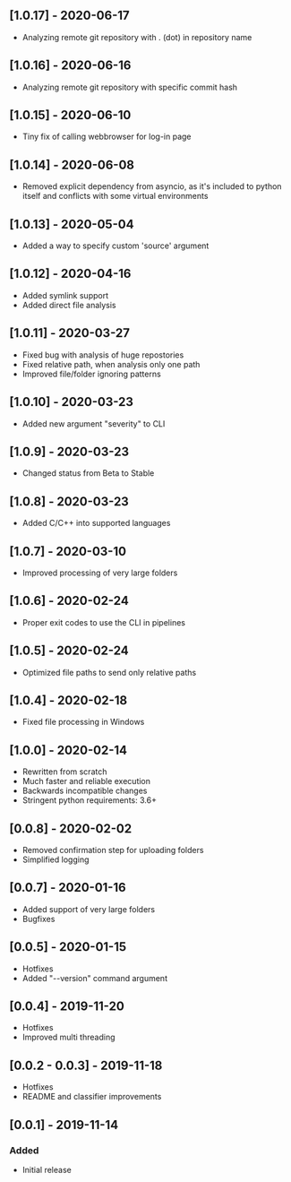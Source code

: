## [1.0.17] - 2020-06-17
- Analyzing remote git repository with . (dot) in repository name

## [1.0.16] - 2020-06-16
- Analyzing remote git repository with specific commit hash

## [1.0.15] - 2020-06-10
- Tiny fix of calling webbrowser for log-in page

## [1.0.14] - 2020-06-08
- Removed explicit dependency from asyncio, as it's included to python itself and conflicts with some virtual environments

## [1.0.13] - 2020-05-04
- Added a way to specify custom 'source' argument

## [1.0.12] - 2020-04-16
- Added symlink support
- Added direct file analysis

## [1.0.11] - 2020-03-27
- Fixed bug with analysis of huge repostories
- Fixed relative path, when analysis only one path
- Improved file/folder ignoring patterns

## [1.0.10] - 2020-03-23
- Added new argument "severity" to CLI

## [1.0.9] - 2020-03-23
- Changed status from Beta to Stable

## [1.0.8] - 2020-03-23
- Added C/C++ into supported languages

## [1.0.7] - 2020-03-10
- Improved processing of very large folders

## [1.0.6] - 2020-02-24
- Proper exit codes to use the CLI in pipelines

## [1.0.5] - 2020-02-24
- Optimized file paths to send only relative paths

## [1.0.4] - 2020-02-18
- Fixed file processing in Windows

## [1.0.0] - 2020-02-14
- Rewritten from scratch
- Much faster and reliable execution
- Backwards incompatible changes
- Stringent python requirements: 3.6+

## [0.0.8] - 2020-02-02
- Removed confirmation step for uploading folders
- Simplified logging

## [0.0.7] - 2020-01-16
- Added support of very large folders
- Bugfixes

## [0.0.5] - 2020-01-15
- Hotfixes
- Added "--version" command argument

## [0.0.4] - 2019-11-20
- Hotfixes
- Improved multi threading

## [0.0.2 - 0.0.3] - 2019-11-18
- Hotfixes
- README and classifier improvements

## [0.0.1] - 2019-11-14
### Added
- Initial release
